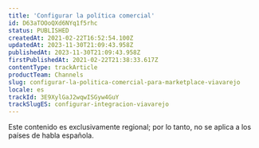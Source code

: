 ```yaml
---
title: 'Configurar la política comercial'
id: D63aTOOoQXd6NYq1f5rhc
status: PUBLISHED
createdAt: 2021-02-22T16:52:54.100Z
updatedAt: 2023-11-30T21:09:43.958Z
publishedAt: 2023-11-30T21:09:43.958Z
firstPublishedAt: 2021-02-22T21:38:33.617Z
contentType: trackArticle
productTeam: Channels
slug: configurar-la-politica-comercial-para-marketplace-viavarejo
locale: es
trackId: 3E9XylGaJ2wqwISGyw4GuY
trackSlugES: configurar-integracion-viavarejo
---
```


<div class="alert alert-warning" role="alert">Este contenido es exclusivamente regional; 
por lo tanto, no se aplica a los países de habla española.</div>
